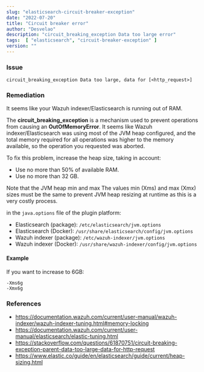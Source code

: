 ```yaml
---
slug: "elasticsearch-circuit-breaker-exception"
date: "2022-07-20"
title: "Circuit breaker error"
author: "Desvelao"
description: "circuit_breaking_exception Data too large error"
tags:  [ "elasticsearch", "circuit-breaker-exception" ]
version: ""
---
```


### Issue
`circuit_breaking_exception Data too large, data for [<http_request>]`

### Remediation

It seems like your Wazuh indexer/Elasticsearch is running out of RAM.

The **circuit_breaking_exception** is a mechanism used to prevent operations from causing an **OutOfMemoryError**. It seems like Wazuh indexer/Elasticsearch was using most of the JVM heap configured, and the total memory required for all operations was higher to the memory available, so the operation you requested was aborted.

To fix this problem, increase the heap size, taking in account:
- Use no more than 50% of available RAM.
- Use no more than 32 GB.

Note that the JVM heap min and max The values min (Xms) and max (Xmx) sizes must be the same to prevent JVM heap resizing at runtime as this is a very costly process.

in the `java.options` file of the plugin platform:
- Elasticsearch (package): `/etc/elasticsearch/jvm.options`
- Elasticsearch (Docker): `/usr/share/elasticsearch/config/jvm.options`
- Wazuh indexer (package): `/etc/wazuh-indexer/jvm.options`
- Wazuh indexer (Docker): `/usr/share/wazuh-indexer/config/jvm.options`

#### Example

If you want to increase to 6GB:
```
-Xms6g
-Xmx6g
```

### References
- https://documentation.wazuh.com/current/user-manual/wazuh-indexer/wazuh-indexer-tuning.html#memory-locking
- https://documentation.wazuh.com/current/user-manual/elasticsearch/elastic-tuning.html
- https://stackoverflow.com/questions/61870751/circuit-breaking-exception-parent-data-too-large-data-for-http-request
- https://www.elastic.co/guide/en/elasticsearch/guide/current/heap-sizing.html

